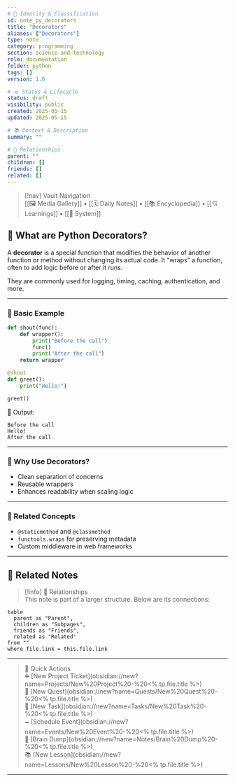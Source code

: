```yaml
---
# 📄 Identity & Classification
id: note_py_decorators
title: "Decorators"
aliases: ["Decorators"]
type: note
category: programming
section: science-and-technology
role: documentation
folder: python
tags: []
version: 1.0

# 📊 Status & Lifecycle
status: draft
visibility: public
created: 2025-05-15
updated: 2025-05-15

# 📚 Context & Description
summary: ""

# 🧱 Relationships
parent: ""
children: []
friends: []
related: []
---
```


> [!nav] Vault Navigation  
> [[🖼 Media Gallery]] • [[🗓 Daily Notes]] • [[📚 Encyclopedia]] • [[💘 Learnings]] • [[🧠 System]]

## 🧩 What are Python Decorators?

A **decorator** is a special function that modifies the behavior of another function or method without changing its actual code. It “wraps” a function, often to add logic before or after it runs.

They are commonly used for logging, timing, caching, authentication, and more.

---

### 🧪 Basic Example

```python
def shout(func):
    def wrapper():
        print("Before the call")
        func()
        print("After the call")
    return wrapper

@shout
def greet():
    print("Hello!")

greet()
```

🧠 Output:
```
Before the call
Hello!
After the call
```

---

### 🔎 Why Use Decorators?

- Clean separation of concerns
- Reusable wrappers
- Enhances readability when scaling logic

---

### 🔗 Related Concepts

- `@staticmethod` and `@classmethod`
- `functools.wraps` for preserving metadata
- Custom middleware in web frameworks


---

## 🔗 Related Notes

> [!info] 🧠 Relationships  
> This note is part of a larger structure. Below are its connections:

```dataview
table
  parent as "Parent",
  children as "Subpages",
  friends as "Friends",
  related as "Related"
from ""
where file.link = this.file.link
```

---

> 🌛 Quick Actions  
> ➕ [New Project Ticket](obsidian://new?name=Projects/New%20Project%20-%20<% tp.file.title %>)  
> 🌹 [New Quest](obsidian://new?name=Quests/New%20Quest%20-%20<% tp.file.title %>)  
> 🎯 [New Task](obsidian://new?name=Tasks/New%20Task%20-%20<% tp.file.title %>)  
> 🗕 [Schedule Event](obsidian://new?name=Events/New%20Event%20-%20<% tp.file.title %>)  
> 📝 [Brain Dump](obsidian://new?name=Notes/Brain%20Dump%20-%20<% tp.file.title %>)  
> 📚 [New Lesson](obsidian://new?name=Lessons/New%20Lesson%20-%20<% tp.file.title %>)

---